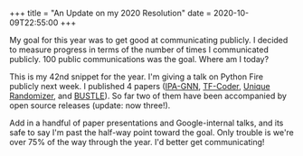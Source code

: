 +++
title = "An Update on my 2020 Resolution"
date = 2020-10-09T22:55:00
+++

My goal for this year was to get good at communicating publicly. I decided to measure progress in terms of the number of times I communicated publicly. 100 public communications was the goal. Where am I today?

This is my 42nd snippet for the year. I'm giving a talk on Python Fire publicly next week. I published 4 papers ([IPA-GNN](https://arxiv.org/abs/2010.12621), [TF-Coder](https://arxiv.org/abs/2003.09040), [Unique Randomizer](https://arxiv.org/abs/2002.09067), and [BUSTLE](https://arxiv.org/abs/2007.14381)). So far two of them have been accompanied by open source releases (update: now three!).

Add in a handful of paper presentations and Google-internal talks, and its safe to say I'm past the half-way point toward the goal. Only trouble is we're over 75% of the way through the year. I'd better get communicating!
